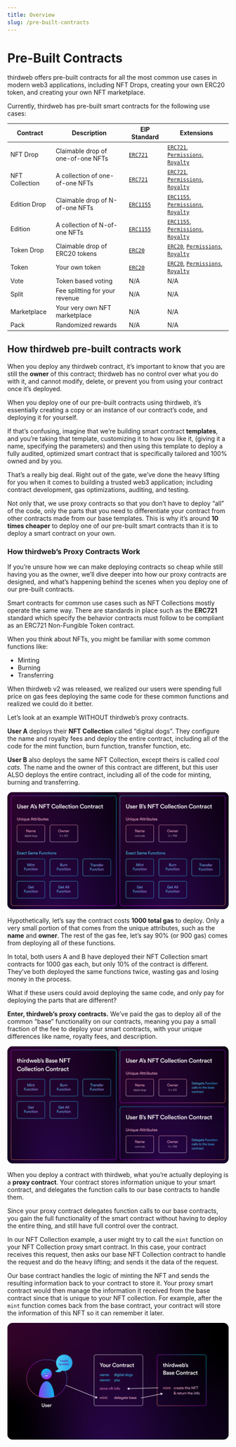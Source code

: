 ```yaml
---
title: Overview
slug: /pre-built-contracts
---
```


# Pre-Built Contracts

thirdweb offers pre-built contracts for all the most common use cases in modern web3 applications, including NFT Drops, creating your own ERC20 token, and creating your own NFT marketplace.

Currently, thirdweb has pre-built smart contracts for the following use cases:

| Contract       | Description                       | EIP Standard                                         | Extensions                                                                                                                                                                              |
| -------------- | --------------------------------- | ---------------------------------------------------- | --------------------------------------------------------------------------------------------------------------------------------------------------------------------------------------- |
| NFT Drop       | Claimable drop of one-of-one NFTs | [`ERC721`](https://eips.ethereum.org/EIPS/eip-721)   | [`ERC721`](/thirdweb-deploy/contract-extensions/erc721), [`Permissions`](/thirdweb-deploy/contract-extensions/permissions), [`Royalty`](/thirdweb-deploy/contract-extensions/royalty)   |
| NFT Collection | A collection of one-of-one NFTs   | [`ERC721`](https://eips.ethereum.org/EIPS/eip-721)   | [`ERC721`](/thirdweb-deploy/contract-extensions/erc721), [`Permissions`](/thirdweb-deploy/contract-extensions/permissions), [`Royalty`](/thirdweb-deploy/contract-extensions/royalty)   |
| Edition Drop   | Claimable drop of N-of-one NFTs   | [`ERC1155`](https://eips.ethereum.org/EIPS/eip-1155) | [`ERC1155`](/thirdweb-deploy/contract-extensions/erc1155), [`Permissions`](/thirdweb-deploy/contract-extensions/permissions), [`Royalty`](/thirdweb-deploy/contract-extensions/royalty) |
| Edition        | A collection of N-of-one NFTs     | [`ERC1155`](https://eips.ethereum.org/EIPS/eip-721)  | [`ERC1155`](/thirdweb-deploy/contract-extensions/erc1155), [`Permissions`](/thirdweb-deploy/contract-extensions/permissions), [`Royalty`](/thirdweb-deploy/contract-extensions/royalty) |
| Token Drop     | Claimable drop of ERC20 tokens    | [`ERC20`](https://eips.ethereum.org/EIPS/eip-20)     | [`ERC20`](/thirdweb-deploy/contract-extensions/erc20), [`Permissions`](/thirdweb-deploy/contract-extensions/permissions), [`Royalty`](/thirdweb-deploy/contract-extensions/royalty)     |
| Token          | Your own token                    | [`ERC20`](https://eips.ethereum.org/EIPS/eip-20)     | [`ERC20`](/thirdweb-deploy/contract-extensions/erc20), [`Permissions`](/thirdweb-deploy/contract-extensions/permissions), [`Royalty`](/thirdweb-deploy/contract-extensions/royalty)     |
| Vote           | Token based voting                | N/A                                                  | N/A                                                                                                                                                                                     |
| Split          | Fee splitting for your revenue    | N/A                                                  | N/A                                                                                                                                                                                     |
| Marketplace    | Your very own NFT marketplace     | N/A                                                  | N/A                                                                                                                                                                                     |
| Pack           | Randomized rewards                | N/A                                                  | N/A                                                                                                                                                                                     |

## How thirdweb pre-built contracts work

When you deploy any thirdweb contract, it’s important to know that you are still the **owner** of this contract; thirdweb has no control over what you do with it, and cannot modify, delete, or prevent you from using your contract once it’s deployed.

When you deploy one of our pre-built contracts using thirdweb, it’s essentially creating a copy or an instance of our contract’s code, and deploying it for yourself.

If that’s confusing, imagine that we’re building smart contract **templates**, and you’re taking that template, customizing it to how you like it, (giving it a name, specifying the parameters) and then using this template to deploy a fully audited, optimized smart contract that is specifically tailored and 100% owned and by you.

That’s a really big deal. Right out of the gate, we’ve done the heavy lifting for you when it comes to building a trusted web3 application; including contract development, gas optimizations, auditing, and testing.

Not only that, we use proxy contracts so that you don’t have to deploy “all” of the code, only the parts that you need to differentiate your contract from other contracts made from our base templates. This is why it’s around **10 times cheaper** to deploy one of our pre-built smart contracts than it is to deploy a smart contract on your own.

### How thirdweb’s Proxy Contracts Work

If you’re unsure how we can make deploying contracts so cheap while still having you as the owner, we’ll dive deeper into how our proxy contracts are designed, and what’s happening behind the scenes when you deploy one of our pre-built contracts.

Smart contracts for common use cases such as NFT Collections mostly operate the same way. There are standards in place such as the **ERC721** standard which specify the behavior contracts must follow to be compliant as an ERC721 Non-Fungible Token contract.

When you think about NFTs, you might be familiar with some common functions like:

- Minting
- Burning
- Transferring

When thirdweb v2 was released, we realized our users were spending full price on gas fees deploying the same code for these common functions and realized we could do it better.

Let’s look at an example WITHOUT thirdweb’s proxy contracts.

**User A** deploys their **NFT Collection** called “digital dogs”. They configure the name and royalty fees and deploy the entire contract, including all of the code for the mint function, burn function, transfer function, etc.

**User B** also deploys the same NFT Collection, except theirs is called _cool cats._ The name and the owner of this contract are different, but this user ALSO deploys the entire contract, including all of the code for minting, burning and transferring.

![non-proxied contracts.png](./assets/non-proxied-contracts.png)

Hypothetically, let’s say the contract costs **1000 total gas** to deploy. Only a very small portion of that comes from the unique attributes, such as the **name** and **owner**. The rest of the gas fee, let’s say 90% (or 900 gas) comes from deploying all of these functions.

In total, both users A and B have deployed their NFT Collection smart contracts for 1000 gas each, but only 10% of the contract is different. They’ve both deployed the same functions twice, wasting gas and losing money in the process.

What if these users could avoid deploying the same code, and only pay for deploying the parts that are different?

**Enter, thirdweb’s proxy contracts.** We’ve paid the gas to deploy all of the common “base” functionality on our contracts, meaning you pay a small fraction of the fee to deploy your smart contracts, with your unique differences like name, royalty fees, and description.

![proxied contracts.png](./assets/proxied-contracts.png)

When you deploy a contract with thirdweb, what you’re actually deploying is a **proxy contract**. Your contract stores information unique to your smart contract, and delegates the function calls to our base contracts to handle them.

Since your proxy contract delegates function calls to our base contracts, you gain the full functionality of the smart contract without having to deploy the entire thing, and still have full control over the contract.

In our NFT Collection example, a user might try to call the `mint` function on your NFT Collection proxy smart contract. In this case, your contract receives this request, then asks our base NFT Collection contract to handle the request and do the heavy lifting; and sends it the data of the request.

Our base contract handles the logic of minting the NFT and sends the resulting information back to your contract to store it. Your proxy smart contract would then manage the information it received from the base contract since that is unique to your NFT collection. For example, after the `mint` function comes back from the base contract, your contract will store the information of this NFT so it can remember it later.

![Proxy Contract Flow](./assets/delegating-calls.png)
